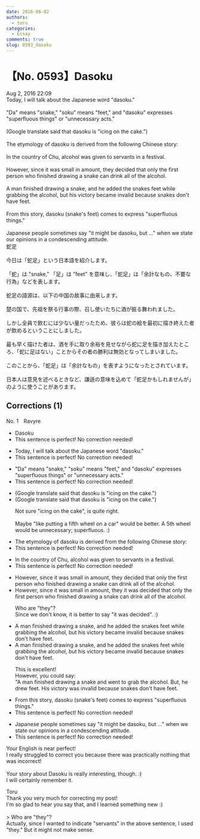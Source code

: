 ```yaml
---
date: 2016-08-02
authors:
  - toru
categories:
  - Essay
comments: true
slug: 0593_dasoku
---
```


# 【No. 0593】Dasoku
<div class="date">Aug 2, 2016 22:09</div>
<div id="post"><div id="body_show_ori">
Today, I will talk about the Japanese word "dasoku."<br/><br/>"Da" means "snake," "soku" means "feet," and "dasoku" expresses "superfluous things" or "unnecessary acts."<br/><br/>(Google translate said that dasoku is "icing on the cake.")<br/><br/>The etymology of dasoku is derived from the following Chinese story:<br/><br/>In the country of Chu, alcohol was given to servants in a festival.<br/><br/>However, since it was small in amount, they decided that only the first person who finished drawing a snake can drink all of the alcohol.<br/><br/>A man finished drawing a snake, and he added the snakes feet while grabbing the alcohol, but his victory became invalid because snakes don't have feet.<br/><br/>From this story, dasoku (snake's feet) comes to express "superfluous things."<br/><br/>Japanese people sometimes say "it might be dasoku, but ..." when we state our opinions in a condescending attitude.
</div></div>

<!-- more -->

<div id="post_ja"><div id="body_show_mo">
蛇足<br/><br/>今日は「蛇足」という日本語を紹介します。<br/><br/>「蛇」は "snake," 「足」は "feet" を意味し、「蛇足」は「余計なもの、不要な行為」などを表します。<br/><br/>蛇足の語源は、以下の中国の故事に由来します。<br/><br/>楚の国で、先祖を祭る行事の際、召し使いたちに酒が振る舞われました。<br/><br/>しかし全員で飲むには少ない量だったため、彼らは蛇の絵を最初に描き終えた者が飲めるということにしました。<br/><br/>最も早く描けた者は、酒を手に取り余裕を見せながら蛇に足を描き加えたところ、「蛇に足はない」ことからその者の勝利は無効となってしまいました。<br/><br/>このことから、「蛇足」は「余計なもの」を表すようになったとされています。<br/><br/>日本人は意見を述べるときなど、謙遜の意味を込めて「蛇足かもしれませんが」のように使うことがあります。
</div></div>

## Corrections (1)
<div id="block"><div class="first_name"> No. 1　<span class="just_name">Ravyre</span></div><div id="block2">
<ul class="correction_field">
<li class="incorrect">Dasoku</li>
<li class="corrected perfect">This sentence is perfect! No correction needed!</li>
</ul>
<ul class="correction_field">
<li class="incorrect">Today, I will talk about the Japanese word "dasoku."</li>
<li class="corrected perfect">This sentence is perfect! No correction needed!</li>
</ul>
<ul class="correction_field">
<li class="incorrect">"Da" means "snake," "soku" means "feet," and "dasoku" expresses "superfluous things" or "unnecessary acts."</li>
<li class="corrected perfect">This sentence is perfect! No correction needed!</li>
</ul>
<ul class="correction_field">
<li class="incorrect">(Google translate said that dasoku is "icing on the cake.")</li>
<li class="corrected correct">
(Google translate said that dasoku is "icing on the cake.")
<p class="correction_comment">Not sure "icing on the cake", is quite right.<br/><br/>Maybe "like putting a fifth wheel on a car" would be better. A 5th wheel would be unnecessary; superfluous. :)</p>
</li>
</ul>
<ul class="correction_field">
<li class="incorrect">The etymology of dasoku is derived from the following Chinese story:</li>
<li class="corrected perfect">This sentence is perfect! No correction needed!</li>
</ul>
<ul class="correction_field">
<li class="incorrect">In the country of Chu, alcohol was given to servants in a festival.</li>
<li class="corrected perfect">This sentence is perfect! No correction needed!</li>
</ul>
<ul class="correction_field">
<li class="incorrect">However, since it was small in amount, they decided that only the first person who finished drawing a snake can drink all of the alcohol.</li>
<li class="corrected correct">
However, since it was small in amount, <span class="sline">they</span> <span class="f_red">it</span><span class="f_red"> was</span> decided that only the first person who finished drawing a snake can drink all of the alcohol.
<p class="correction_comment">Who are "they"?<br/>Since we don't know, it is better to say "it was decided". :)</p>
</li>
</ul>
<ul class="correction_field">
<li class="incorrect">A man finished drawing a snake, and he added the snakes feet while grabbing the alcohol, but his victory became invalid because snakes don't have feet.</li>
<li class="corrected correct">
A man finished drawing a snake, and he added the snakes feet while grabbing the alcohol, but his victory became invalid because snakes don't have feet.
<p class="correction_comment">This is excellent!<br/>However, you could say:<br/>"A man finished drawing a snake and went to grab the alcohol. But, he drew feet. His victory was invalid because snakes don't have feet.</p>
</li>
</ul>
<ul class="correction_field">
<li class="incorrect">From this story, dasoku (snake's feet) comes to express "superfluous things."</li>
<li class="corrected perfect">This sentence is perfect! No correction needed!</li>
</ul>
<ul class="correction_field">
<li class="incorrect">Japanese people sometimes say "it might be dasoku, but ..." when we state our opinions in a condescending attitude.</li>
<li class="corrected perfect">This sentence is perfect! No correction needed!</li>
</ul>
<p class="comment_small">
 Your English is near perfect!
 <br/>
 I really struggled to correct you because there was practically nothing that was incorrect!
 <br/>
 <br/>
 Your story about Dasoku is really interesting, though. :)
 <br/>
 I will certainly remember it.
</p>

</div><div class="name"><span class="just_name">Toru</span><br>
Thank you very much for correcting my post!<br/>I'm so glad to hear you say that, and I learned something new :)<br/><br/>&gt; Who are "they"?<br/>Actually, since I wanted to indicate "servants" in the above sentence, I used "they." But it might not make sense.
</div>
</div>
